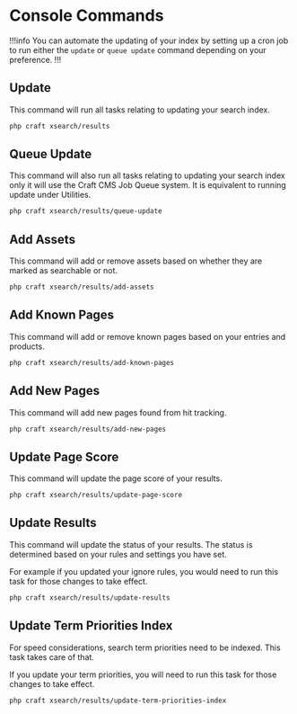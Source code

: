 # Console Commands

!!!info You can automate the updating of your index by setting up a cron job
to run either the `update` or `queue update` command depending on your
preference. !!!

## Update

This command will run all tasks relating to updating your search index.

```bash
php craft xsearch/results
```

## Queue Update

This command will also run all tasks relating to updating your search index
only it will use the Craft CMS Job Queue system. It is equivalent to running
update under Utilities.

```bash
php craft xsearch/results/queue-update
```

## Add Assets

This command will add or remove assets based on whether they are marked as
searchable or not.

```bash
php craft xsearch/results/add-assets
```

## Add Known Pages

This command will add or remove known pages based on your entries and products.

```bash
php craft xsearch/results/add-known-pages
```

## Add New Pages

This command will add new pages found from hit tracking.

```bash
php craft xsearch/results/add-new-pages
```

## Update Page Score

This command will update the page score of your results.

```bash
php craft xsearch/results/update-page-score
```

## Update Results

This command will update the status of your results. The status is determined
based on your rules and settings you have set.

For example if you updated your ignore rules, you would need to run this task
for those changes to take effect.

```bash
php craft xsearch/results/update-results
```

## Update Term Priorities Index

For speed considerations, search term priorities need to be indexed. This task
takes care of that.

If you update your term priorities, you will need to run this task for those
changes to take effect.

```bash
php craft xsearch/results/update-term-priorities-index
```
